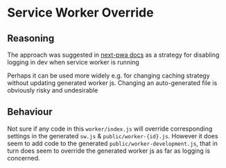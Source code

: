 # Service Worker Override

## Reasoning

The approach was suggested in [next-pwa docs](https://github.com/shadowwalker/next-pwa#tips) as a strategy for disabling logging in dev when service worker is running

Perhaps it can be used more widely e.g. for changing caching strategy without updating generated worker js. Changing an auto-generated file is obviously risky and undesirable

## Behaviour

Not sure if any code in this `worker/index.js` will override corresponding settings in the generated `sw.js` & `public/worker-{id}.js`.
However it does seem to add code to the generated `public/worker-development.js`, that in turn does seem to override the generated worker js as far as logging is concerned.

